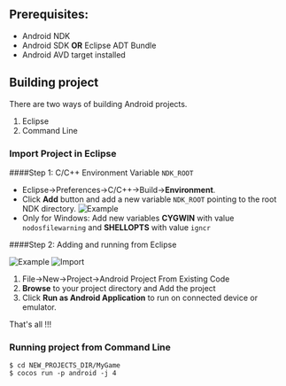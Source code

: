 ## Prerequisites:

* Android NDK
* Android SDK **OR** Eclipse ADT Bundle
* Android AVD target installed

## Building project

There are two ways of building Android projects.

1. Eclipse
2. Command Line

### Import Project in Eclipse

####Step 1: C/C++ Environment Variable `NDK_ROOT`

* Eclipse->Preferences->C/C++->Build->**Environment**.
* Click **Add** button and add a new variable `NDK_ROOT` pointing to the root NDK directory.
	![Example](https://lh3.googleusercontent.com/-AVcY8IAT0_g/UUOYltoRobI/AAAAAAAAsdM/22D2J9u3sig/s400/cocos2d-x-eclipse-ndk.png)
* Only for Windows: Add new variables **CYGWIN** with value `nodosfilewarning` and **SHELLOPTS** with value `igncr`

####Step 2: Adding and running from Eclipse

![Example](https://lh3.googleusercontent.com/-SLBOu6e3QbE/UUOcOXYaGqI/AAAAAAAAsdo/tYBY2SylOSM/s288/cocos2d-x-eclipse-project-from-code.png) ![Import](https://lh5.googleusercontent.com/-XzC9Pn65USc/UUOcOTAwizI/AAAAAAAAsdk/4b6YM-oim9Y/s400/cocos2d-x-eclipse-import-project.png)

1. File->New->Project->Android Project From Existing Code
2. **Browse** to your project directory and Add the project 
3. Click **Run as Android Application** to run on connected device or emulator.

That's all !!! 

### Running project from Command Line

	$ cd NEW_PROJECTS_DIR/MyGame
	$ cocos run -p android -j 4

